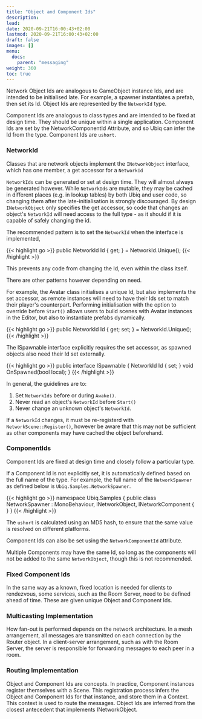 ```yaml
---
title: "Object and Component Ids"
description: 
lead: 
date: 2020-09-21T16:00:43+02:00
lastmod: 2020-09-21T16:00:43+02:00
draft: false
images: []
menu:
  docs:
    parent: "messaging"
weight: 360
toc: true
---
```


Network Object Ids are analogous to GameObject instance Ids, and are intended to be initialised late. For example, a spawner instantiates a prefab, then set its Id. Object Ids are represented by the `NetworkId` type.

Component Ids are analogous to class types and are intended to be fixed at design time. They should be unique within a single application. Component Ids are set by the NetworkComponentId Attribute, and so Ubiq can infer the Id from the type. Component Ids are `ushort`.


### NetworkId

Classes that are network objects implement the `INetworkObject` interface, which has one member, a get accessor for a `NetworkId`

`NetworkIds` can be generated or set at design time. They will almost always be generated however. While `NetworkIds` are mutable, they may be cached in different places (e.g. in lookup tables) by both Ubiq and user code, so changing them after the late-initialisation is strongly discouraged. By design `INetworkObject` only specifies the get accessor, so code that changes an object's `NetworkId` will need access to the full type - as it should if it is capable of safely changing the id.

The recommended pattern is to set the `NetworkId` when the interface is implemented,

{{< highlight go >}}
public NetworkId Id { get; } = NetworkId.Unique();
{{< /highlight >}}

This prevents any code from changing the Id, even within the class itself.

There are other patterns however depending on need.

For example, the Avatar class initialises a unique Id, but also implements the set accessor, as remote instances will need to have their Ids set to match their player's counterpart. Performing initialisation with the option to override before `Start()` allows users to build scenes with Avatar instances in the Editor, but also to instantiate prefabs dynamically.

{{< highlight go >}}
public NetworkId Id { get; set; } = NetworkId.Unique();
{{< /highlight >}}

The ISpawnable interface explicitly requires the set accessor, as spawned objects also need their Id set externally.

{{< highlight go >}}
public interface ISpawnable
{
    NetworkId Id { set; }
    void OnSpawned(bool local);
}
{{< /highlight >}}

In general, the guidelines are to:

1. Set `NetworkIds` before or during `Awake()`.
2. Never read an object's `NetworkId` before `Start()`
3. Never change an unknown object's `NetworkId`.

If a `NetworkId` changes, it must be re-registerd with `NetworkScene::Register()`, however be aware that this may not be sufficient as other components may have cached the object beforehand.

### ComponentIds

Component Ids are fixed at design time and closely follow a particular type.

If a Component Id is not explicitly set, it is automatically defined based on the full name of the type. For example, the full name of the `NetworkSpawner` as defined below is `Ubiq.Samples.NetworkSpawner`.

{{< highlight go >}}
namespace Ubiq.Samples
{
    public class NetworkSpawner : MonoBehaviour, INetworkObject, INetworkComponent
    {
    }
}
{{< /highlight >}}

The `ushort` is calculated using an MD5 hash, to ensure that the same value is resolved on different platforms.

Component Ids can also be set using the `NetworkComponentId` attribute.

Multiple Components may have the same Id, so long as the components will not be added to the same `NetworkObject`, though this is not recommended.

### Fixed Component Ids

In the same way as a known, fixed location is needed for clients to rendezvous, some services, such as the Room Server, need to be defined ahead of time. These are given unique Object and Component Ids.

### Multicasting Implementation

How fan-out is performed depends on the network architecture. In a mesh arrangement, all messages are transmitted on each connection by the Router object. In a client-server arrangement, such as with the Room Server, the server is responsible for forwarding messages to each peer in a room.

### Routing Implementation

Object and Component Ids are concepts. In practice, Component instances register themselves with a Scene. This registration process infers the Object and Component Ids for that instance, and store them in a Context. This context is used to route the messages. Object Ids are inferred from the closest antecedent that implements INetworkObject.

